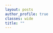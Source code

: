 ```yaml
---
layout: posts
author_profile: true
classes: wide
title: ""
---
```


<!-- # Bienvenue -->

<!-- <p>Ce blog est encore en cours de configuration ;)</p>{: .notice--warning .text-center} -->